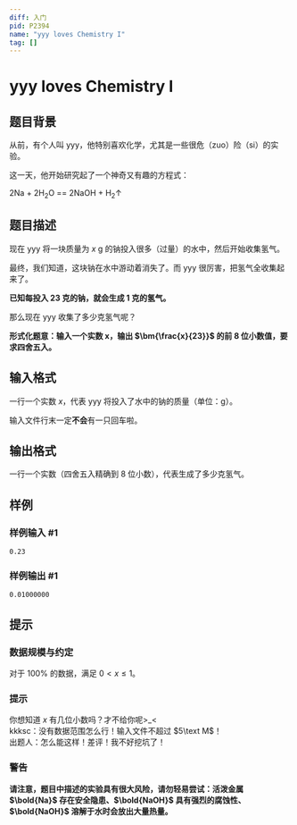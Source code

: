 ```yaml
---
diff: 入门
pid: P2394
name: "yyy loves Chemistry I"
tag: []
---
```

# yyy loves Chemistry I
## 题目背景

从前，有个人叫 yyy，他特别喜欢化学，尤其是一些很危（zuo）险（si）的实验。

这一天，他开始研究起了一个神奇又有趣的方程式：

$\text{2Na + 2H}_{2}\text{O == 2NaOH + H}_2\uparrow$
## 题目描述

现在 yyy 将一块质量为 $x\ \text{g}$ 的钠投入很多（过量）的水中，然后开始收集氢气。

最终，我们知道，这块钠在水中游动着消失了。而 yyy 很厉害，把氢气全收集起来了。

**已知每投入 $\bm{23}$ 克的钠，就会生成 $\bm1$ 克的氢气。**

那么现在 yyy 收集了多少克氢气呢？

**形式化题意：输入一个实数 $\bm x$，输出 $\bm{\frac{x}{23}}$ 的前 $\bm8$ 位小数值，要求四舍五入。**
## 输入格式

一行一个实数 $x$，代表 yyy 将投入了水中的钠的质量（单位：$\text{g}$）。

输入文件行末一定**不会**有一只回车啦。
## 输出格式

一行一个实数（四舍五入精确到 $8$ 位小数），代表生成了多少克氢气。
## 样例

### 样例输入 #1
```
0.23
```
### 样例输出 #1
```
0.01000000
```
## 提示

### 数据规模与约定

对于 $100\%$ 的数据，满足 $0<x\le1$。

### 提示

你想知道 $x$ 有几位小数吗？才不给你呢>\_<  
kkksc：没有数据范围怎么行！输入文件不超过 $5\text M$！  
出题人：怎么能这样！差评！我不好挖坑了！

### 警告

**请注意，题目中描述的实验具有很大风险，请勿轻易尝试：活泼金属 $\bold{Na}$ 存在安全隐患、$\bold{NaOH}$ 具有强烈的腐蚀性、$\bold{NaOH}$ 溶解于水时会放出大量热量。**
